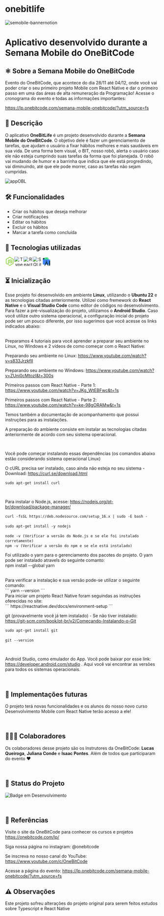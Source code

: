 # onebitlife
 
![semobile-bannernotion](https://user-images.githubusercontent.com/29529757/204114760-f461dab9-1e8c-434d-a8d2-7f8bc03f0549.jpg)

# Aplicativo desenvolvido durante a Semana Mobile do OneBitCode

## ⚛️ Sobre a Semana Mobile do OneBitCode
Evento do OneBitCode, que acontece do dia 28/11 até 04/12, onde você vai poder criar o seu primeiro projeto Mobile com React Native e dar o primeiro passo em uma das áreas de alta remuneração da Programação!
Acesse o cronograma do evento e todas as informações importantes:

https://lp.onebitcode.com/semana-mobile-onebitcode/?utm_source=fs


## 📖 Descrição

O aplicativo **OneBitLife** é um projeto desenvolvido durante a **Semana Mobile do OneBitCode**. O objetivo dele é fazer um gerenciamento de tarefas, que ajudam o usuário a fixar hábitos melhores e mais saudáveis em sua vida. De uma forma bem visual, o BIT, nosso robô, alerta o usuário caso ele não esteja cumprindo suas tarefas da forma que foi planejada. O robô vai mudando de humor e a barrinha que indica que ele está progredindo, vai diminuindo, até que ele pode morrer, caso as tarefas não sejam cumpridas.


![appOBL](https://user-images.githubusercontent.com/29529757/204116603-3c3297be-95b9-479c-9964-2b52ec186a01.png)


## 🛠️ Funcionalidades

- Criar os hábitos que deseja melhorar
- Criar notificações
- Editar os hábitos
- Excluir os hábitos
- Marcar a tarefa como concluída


## 📡 Tecnologias utilizadas

<div align="center"> 
<img align="left" alt="NodeJs" height="30" width="30" src="https://raw.githubusercontent.com/devicons/devicon/master/icons/nodejs/nodejs-original.svg">
<img align="left" alt="Typescript" height="30" width="30" src="https://cdn.jsdelivr.net/gh/devicons/devicon/icons/typescript/typescript-original.svg">
<img align="left" alt="React" height="30" width="30" src="https://cdn.jsdelivr.net/gh/devicons/devicon/icons/react/react-original.svg">
<img align="left" alt="SQLite" height="30" width="30" src="https://cdn.jsdelivr.net/gh/devicons/devicon/icons/sqlite/sqlite-original.svg">
  
<img align="left" alt="SQLite" height="30" width="30" src="https://github.com/devicons/devicon/blob/master/icons/androidstudio/androidstudio-original.svg">
  
</div>
<br/><br/>

## ⏳ Inicialização

Esse projeto foi desenvolvido em ambiente **Linux**, utilizando o **Ubuntu 22** e as tecnologias citadas anteriormente. Utilizei como fremework do **React Native** e o **Visual Studio Code** como editor de códigos no desenvolvimento. Para fazer a pré-visualização do projeto, utilizamos o **Android Studio**. Caso você utilize outro sistema operacional, a configuração inicial do projeto pode ser um pouco diferente, por isso sugerimos que você acesse os links indicados abaixo:
<br><br>

Preparamos 4 tutoriais para você aprender a preparar seu ambiente no Linux, no Windows e 2 vídeos de como começar com o React Native:

Preparando seu ambiente no Linux: https://www.youtube.com/watch?v=s833JrzkfII

Preparando seu ambiente no Windows: https://www.youtube.com/watch?v=ZUni0cMtozI&t=300s

Primeiros passos com React Native - Parte 1: https://www.youtube.com/watch?v=JKg_WtEBFwc&t=1s

Primeiros passos com React Native - Parte 2: https://www.youtube.com/watch?v=ke-98gORAMw&t=1s

Temos também a documentação de acompanhamento que possui instruções para as instalações.

A preparação do ambiente consiste em instalar as tecnologias citadas anteriormente de acordo com seu sistema operacional.

<br>

Você pode começar instalando essas dependências (os comandos abaixo estão considerando sistema operacional Linux)
<br>

O cURL precisa ser instalado, caso ainda não esteja no seu sistema - Download: https://curl.se/download.html  

```
sudo apt-get install curl
```
<br>

Para instalar o Node.js, acesse: https://nodejs.org/pt-br/download/package-manager/

```
curl -fsSL https://deb.nodesource.com/setup_16.x | sudo -E bash -

sudo apt-get install -y nodejs

node -v (Verificar a versão do Node.js e se ele foi instalado corretamente)
npm -v (Verificar a versão do npm e se ele está instalado)

```
Foi utilizado o yarn para o gerenciamento dos pacotes do projeto. O yarn pode ser instalado atravels do seguinte comanto:
<br>
npm install --global yarn

<br>
Para verificar a instalação e sua versão pode-se utilizar o seguinte comando:

<br>
```
yarn --version
```
<br>
Para iniciar um projeto React Native foram seguindas as instruções oferecidas no site:
<br>
```
https://reactnative.dev/docs/environment-setup
```
<br>

git (provavelmente você já tem instalado) - Se não tiver instalado: https://git-scm.com/book/pt-br/v2/Começando-Instalando-o-Git

```
sudo apt-get install git

git --version
```
<br>

Android Studio, como emulador do App. Você pode baixar por esse link: https://developer.android.com/studio . Aqui você vai encontrar as versões para todos os sistemas operacionais.

<br/>

## 🔮 Implementações futuras

O projeto terá novas funcionalidades e os alunos do nosso novo curso Desenvolvimento Mobile com React Native terão acesso a ele!

<br/>

## 🤵🤵‍♀️ Colaboradores

Os colaboradores desse projeto são os Instrutores da OneBitCode: **Lucas Queiroga**, **Juliana Conde** e **Isaac Pontes**. Além de todos que participaram do evento ❤️

<br/>

## 🔎 Status do Projeto

![Badge em Desenvolvimento](https://img.shields.io/badge/Status-Em%20Desenvolvimento-green)

<br/>

## 📑 Referências

Visite o site da OneBitCode para conhecer os cursos e projetos
https://onebitcode.com/lp/

Siga nossa página no instagram: @onebitcode

Se inscreva no nosso canal do YouTube: https://www.youtube.com/c/OneBitCode

Acesse a página do evento: https://lp.onebitcode.com/semana-mobile-onebitcode/?utm_source=fs

## :warning: Observações
Este projeto sofreu alterações do projeto original para serem feitos estudos sobre Typescript e React Native